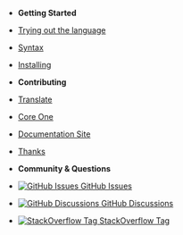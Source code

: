 <!-- _sidebar.md -->

- **Getting Started**
- [Trying out the language](en/trying-out-the-language)
- [Syntax](en/syntax)
- [Installing](en/installing)

- **Contributing**
- [Translate](en/translate)
- [Core One](en/contributing-core-One)
- [Documentation Site](en/contributing-doc-site)
- [Thanks](en/thanks)

- **Community & Questions**
- [![GitHub Issues](https://icongr.am/simple/github.svg?color=808080&size=16) GitHub Issues](https://github.com/One-Language/One/issues)
- [![GitHub Discussions](https://icongr.am/simple/github.svg?color=808080&size=16) GitHub Discussions](https://github.com/One-Language/One/discussions)
- [![StackOverflow Tag](https://icongr.am/fontawesome/stack-overflow.svg?size=16&color=808080) StackOverflow Tag](https://stackoverflow.com/questions/tagged/one-language)
